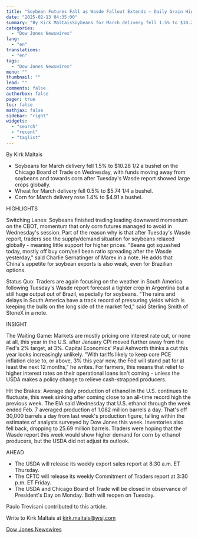 ```yaml
---
title: "Soybean Futures Fall as Wasde Fallout Extends — Daily Grain Highlights"
date: "2025-02-13 04:35:00"
summary: "By Kirk MaltaisSoybeans for March delivery fell 1.5% to $10.28 1/2 a bushel on the Chicago Board of Trade on Wednesday, with funds moving away from soybeans and towards corn after Tuesday's Wasde report showed large crops globally.Wheat for March delivery fell 0.5% to $5.74 1/4 a bushel.Corn for March..."
categories:
  - "Dow Jones Newswires"
lang:
  - "en"
translations:
  - "en"
tags:
  - "Dow Jones Newswires"
menu: ""
thumbnail: ""
lead: ""
comments: false
authorbox: false
pager: true
toc: false
mathjax: false
sidebar: "right"
widgets:
  - "search"
  - "recent"
  - "taglist"
---
```


By Kirk Maltais

* Soybeans for March delivery fell 1.5% to $10.28 1/2 a bushel on the Chicago Board of Trade on Wednesday, with funds moving away from soybeans and towards corn after Tuesday's Wasde report showed large crops globally.
* Wheat for March delivery fell 0.5% to $5.74 1/4 a bushel.
* Corn for March delivery rose 1.4% to $4.91 a bushel.

HIGHLIGHTS

Switching Lanes: Soybeans finished trading leading downward momentum on the CBOT, momentum that only corn futures managed to avoid in Wednesday's session. Part of the reason why is that after Tuesday's Wasde report, traders see the supply/demand situation for soybeans relaxed globally - meaning little support for higher prices. "Beans got squashed today, mostly off buy corn/sell bean ratio spreading after the Wasde yesterday," said Charlie Sernatinger of Marex in a note. He adds that China's appetite for soybean exports is also weak, even for Brazilian options.

Status Quo: Traders are again focusing on the weather in South America following Tuesday's Wasde report forecast a tighter crop in Argentina but a still huge output out of Brazil, especially for soybeans. "The rains and delays in South America have a track record of pressuring yields which is keeping the bulls on the long side of the market fed," said Sterling Smith of StoneX in a note.

INSIGHT

The Waiting Game: Markets are mostly pricing one interest rate cut, or none at all, this year in the U.S. after January CPI moved further away from the Fed's 2% target, at 3%. Capital Economics' Paul Ashworth thinks a cut this year looks increasingly unlikely. "With tariffs likely to keep core PCE inflation close to, or above, 3% this year now, the Fed will stand pat for at least the next 12 months," he writes. For farmers, this means that relief to higher interest rates on their operational loans isn't coming - unless the USDA makes a policy change to relieve cash-strapped producers.

Hit the Brakes: Average daily production of ethanol in the U.S. continues to fluctuate, this week sinking after coming close to an all-time record high the previous week. The EIA said Wednesday that U.S. ethanol through the week ended Feb. 7 averaged production of 1.082 million barrels a day. That's off 30,000 barrels a day from last week's production figure, falling within the estimates of analysts surveyed by Dow Jones this week. Inventories also fell back, dropping to 25.69 million barrels. Traders were hoping that the Wasde report this week would show higher demand for corn by ethanol producers, but the USDA did not adjust its outlook.

AHEAD

* The USDA will release its weekly export sales report at 8:30 a.m. ET Thursday.
* The CFTC will release its weekly Commitment of Traders report at 3:30 p.m. ET Friday.
* The USDA and Chicago Board of Trade will be closed in observance of President's Day on Monday. Both will reopen on Tuesday.

Paulo Trevisani contributed to this article.

Write to Kirk Maltais at kirk.maltais@wsj.com

[Dow Jones Newswires](https://www.tradingview.com/news/DJN_DN20250212011776:0/)
